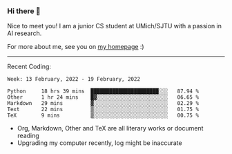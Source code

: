 ### Hi there 👋

Nice to meet you! I am a junior CS student at UMich/SJTU with a passion in AI research. 

For more about me, see you on [my homepage](https://jiayipan.me) :)

---

Recent Coding:
<!--START_SECTION:waka-->
```text
Week: 13 February, 2022 - 19 February, 2022

Python     18 hrs 39 mins  ██████████████████████░░░   87.94 % 
Other      1 hr 24 mins    █▓░░░░░░░░░░░░░░░░░░░░░░░   06.65 % 
Markdown   29 mins         ▓░░░░░░░░░░░░░░░░░░░░░░░░   02.29 % 
Text       22 mins         ▒░░░░░░░░░░░░░░░░░░░░░░░░   01.75 % 
TeX        9 mins          ▒░░░░░░░░░░░░░░░░░░░░░░░░   00.75 % 
```
<!--END_SECTION:waka-->
- Org, Markdown, Other and TeX are all literary works or document reading
- Upgrading my computer recently, log might be inaccurate
